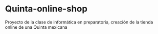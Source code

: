 # Quinta-online-shop
Proyecto de la clase de informática en preparatoria, creación de la tienda online de una Quinta mexicana

